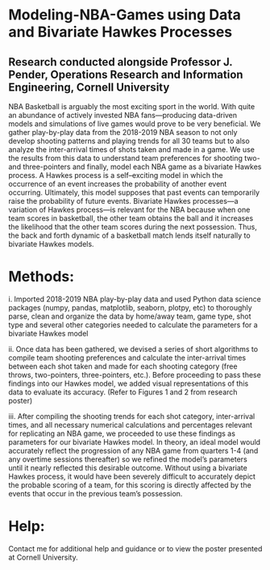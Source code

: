 # Modeling-NBA-Games using Data and Bivariate Hawkes Processes
## Research conducted alongside Professor J. Pender, Operations Research and Information Engineering, Cornell University
NBA Basketball is arguably the most exciting sport in the world. With quite an abundance of actively invested NBA fans—producing data-driven models and simulations of live games would prove to be very beneficial. We gather play-by-play data from the 2018-2019 NBA season to not only develop shooting patterns and playing trends for all 30 teams but to also analyze the inter-arrival times of shots taken and made in a game. We use the results from this data to understand team preferences for shooting two- and three-pointers and finally, model each NBA game as a bivariate Hawkes process. A Hawkes process is a self–exciting model in which the occurrence of an event increases the probability of another event occurring. Ultimately, this model supposes that past events can temporarily raise the probability of future events. Bivariate Hawkes processes—a variation of Hawkes process—is relevant for the NBA because when one team scores in basketball, the other team obtains the ball and it increases the likelihood that the other team scores during the next possession. Thus, the back and forth dynamic of a basketball match lends itself naturally to bivariate Hawkes models.

# Methods:
i. Imported 2018-2019 NBA play-by-play data and used Python data science packages (numpy, pandas, matplotlib, seaborn, plotpy, etc) to thoroughly parse, clean and organize the data by home/away team, game type, shot type and several other categories needed to calculate the parameters for a bivariate Hawkes model

ii. Once data has been gathered, we devised a series of short algorithms to compile team shooting preferences and calculate the inter-arrival times between each shot taken and made for each shooting category (free throws, two-pointers, three-pointers, etc.). Before proceeding to pass these findings into our Hawkes model, we added visual representations of this data to evaluate its accuracy. (Refer to Figures 1 and 2 from research poster)

iii. After compiling the shooting trends for each shot category, inter-arrival times, and all necessary numerical calculations and percentages relevant for replicating an NBA game, we proceeded to use these findings as parameters for our bivariate Hawkes model. In theory, an ideal model would accurately reflect the progression of any NBA game from quarters 1-4 (and any overtime sessions thereafter) so we refined the model’s parameters until it nearly reflected this desirable outcome. Without using a bivariate Hawkes process, it would have been severely difficult to accurately depict the probable scoring of a team, for this scoring is directly affected by the events that occur in the previous team’s possession.

# Help:
Contact me for additional help and guidance or to view the poster presented at Cornell University.

